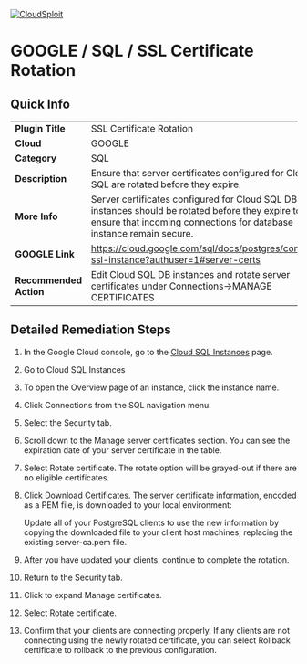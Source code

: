 [![CloudSploit](https://cloudsploit.com/img/logo-new-big-text-100.png "CloudSploit")](https://cloudsploit.com)

# GOOGLE / SQL / SSL Certificate Rotation

## Quick Info

| | |
|-|-|
| **Plugin Title** | SSL Certificate Rotation |
| **Cloud** | GOOGLE |
| **Category** | SQL |
| **Description** | Ensure that server certificates configured for Cloud SQL are rotated before they expire. |
| **More Info** | Server certificates configured for Cloud SQL DB instances should be rotated before they expire to ensure that incoming connections for database instance remain secure. |
| **GOOGLE Link** | https://cloud.google.com/sql/docs/postgres/configure-ssl-instance?authuser=1#server-certs |
| **Recommended Action** | Edit Cloud SQL DB instances and rotate server certificates under Connections->MANAGE CERTIFICATES |

## Detailed Remediation Steps
1. In the Google Cloud console, go to the [Cloud SQL Instances](https://console.cloud.google.com/sql?authuser=1&_ga=2.184743081.1679736441.1679922535-795998208.1675186198) page.
2. Go to Cloud SQL Instances
3. To open the Overview page of an instance, click the instance name.
4. Click Connections from the SQL navigation menu.
5. Select the Security tab.
6. Scroll down to the Manage server certificates section. You can see the expiration date of your server certificate in the table.
7. Select Rotate certificate. The rotate option will be grayed-out if there are no eligible certificates.
8. Click Download Certificates.
    The server certificate information, encoded as a PEM file, is downloaded to your local environment:

    Update all of your PostgreSQL clients to use the new information by copying the downloaded file to your client host machines, replacing the existing server-ca.pem file.
9. After you have updated your clients, continue to complete the rotation.
10. Return to the Security tab.
11. Click to expand Manage certificates.
12. Select Rotate certificate.
13. Confirm that your clients are connecting properly.
    If any clients are not connecting using the newly rotated certificate, you can select Rollback certificate to rollback to the previous configuration.